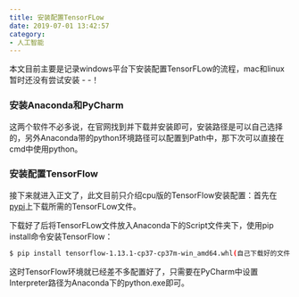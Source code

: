 ```yaml
---
title: 安装配置TensorFLow
date: 2019-07-01 13:42:57
category:
- 人工智能
---
```

本文目前主要是记录windows平台下安装配置TensorFLow的流程，mac和linux暂时还没有尝试安装 - -！
<!-- more -->

### 安装Anaconda和PyCharm
这两个软件不必多说，在官网找到并下载并安装即可，安装路径是可以自己选择的，另外Anaconda带的python环境路径可以配置到Path中，那下次可以直接在cmd中使用python。

### 安装配置TensorFlow
接下来就进入正文了，此文目前只介绍cpu版的TensorFlow安装配置：首先在[pypi](https://pypi.org/project/tensorflow/#files)上下载所需的TensorFLow文件。

下载好了后将TensorFLow文件放入Anaconda下的Script文件夹下，使用pip install命令安装TensorFlow：

``` bash
$ pip install tensorflow-1.13.1-cp37-cp37m-win_amd64.whl(自己下载好的文件)
```

这时TensorFlow环境就已经差不多配置好了，只需要在PyCharm中设置Interpreter路径为Anaconda下的python.exe即可。
